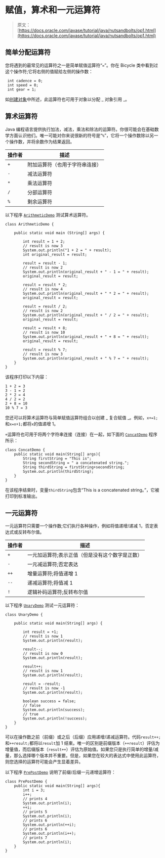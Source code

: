# 赋值，算术和一元运算符

> 原文： [https://docs.oracle.com/javase/tutorial/java/nutsandbolts/op1.html](https://docs.oracle.com/javase/tutorial/java/nutsandbolts/op1.html)

## 简单分配运算符

您将遇到的最常见的运算符之一是简单赋值运算符“`=`”。你在 Bicycle 类中看到过这个操作符;它将右侧的值赋给左侧的操作数：

```
 int cadence = 0;
 int speed = 0;
 int gear = 1;

```

如[创建对象](../javaOO/objectcreation.html)中所述，此运算符也可用于对象以分配 _ 对象引用 _。

## 算术运算符

Java 编程语言提供执行加法，减法，乘法和除法的运算符。你很可能会在基础数学方面认识他们。唯一可能对你来说很新的符号是“`%`”，它将一个操作数除以另一个操作数，并将余数作为结果返回。

| 操作者 | 描述 |
| --- | --- |
| `+` | 附加运算符（也用于字符串连接） |
| `-` | 减法运算符 |
| `*` | 乘法运算符 |
| `/` | 分部运算符 |
| `%` | 剩余运算符 |

以下程序 [`ArithmeticDemo`](examples/ArithmeticDemo.java) 测试算术运算符。

```
class ArithmeticDemo {

    public static void main (String[] args) {

        int result = 1 + 2;
        // result is now 3
        System.out.println("1 + 2 = " + result);
        int original_result = result;

        result = result - 1;
        // result is now 2
        System.out.println(original_result + " - 1 = " + result);
        original_result = result;

        result = result * 2;
        // result is now 4
        System.out.println(original_result + " * 2 = " + result);
        original_result = result;

        result = result / 2;
        // result is now 2
        System.out.println(original_result + " / 2 = " + result);
        original_result = result;

        result = result + 8;
        // result is now 10
        System.out.println(original_result + " + 8 = " + result);
        original_result = result;

        result = result % 7;
        // result is now 3
        System.out.println(original_result + " % 7 = " + result);
    }
}

```

该程序打印以下内容：

```
1 + 2 = 3
3 - 1 = 2
2 * 2 = 4
4 / 2 = 2
2 + 8 = 10
10 % 7 = 3

```

您还可以将算术运算符与简单赋值运算符组合以创建 _ 复合赋值 _。例如，`x+=1;`和`x=x+1;`都将`x`的值递增 1。

`+`运算符也可用于将两个字符串连接（连接）在一起，如下面的 [`ConcatDemo`](examples/ConcatDemo.java) 程序所示：

```
class ConcatDemo {
    public static void main(String[] args){
        String firstString = "This is";
        String secondString = " a concatenated string.";
        String thirdString = firstString+secondString;
        System.out.println(thirdString);
    }
}

```

在该程序结束时，变量`thirdString`包含“This is a concatenated string。”，它被打印到标准输出。

## 一元运算符

一元运算符只需要一个操作数;它们执行各种操作，例如将值递增/递减 1，否定表达式或反转布尔值。

| 操作者 | 描述 |
| --- | --- |
| `+` | 一元加运算符;表示正值（但是没有这个数字是正数） |
| `-` | 一元减运算符;否定表达 |
| `++` | 增量运算符;将值递增 1 |
| `--` | 递减运算符;将值减 1 |
| `!` | 逻辑补码运算符;反转布尔值 |

以下程序 [`UnaryDemo`](examples/UnaryDemo.java) 测试一元运算符：

```
class UnaryDemo {

    public static void main(String[] args) {

        int result = +1;
        // result is now 1
        System.out.println(result);

        result--;
        // result is now 0
        System.out.println(result);

        result++;
        // result is now 1
        System.out.println(result);

        result = -result;
        // result is now -1
        System.out.println(result);

        boolean success = false;
        // false
        System.out.println(success);
        // true
        System.out.println(!success);
    }
}

```

可以在操作数之前（前缀）或之后（后缀）应用递增/递减运算符。代码`result++;`和`++result;`都将以`result`加 1 结束。唯一的区别是前缀版本（`++result`）评估为增量值，而后缀版本（`result++`）评估为原始值。如果您只是执行简单的增量/减量，那么选择哪个版本并不重要。但是，如果您在较大的表达式中使用此运算符，则您选择的运算符可能会产生显着差异。

以下程序 [`PrePostDemo`](examples/PrePostDemo.java) 说明了前缀/后缀一元递增运算符：

```
class PrePostDemo {
    public static void main(String[] args){
        int i = 3;
        i++;
        // prints 4
        System.out.println(i);
        ++i;			   
        // prints 5
        System.out.println(i);
        // prints 6
        System.out.println(++i);
        // prints 6
        System.out.println(i++);
        // prints 7
        System.out.println(i);
    }
}

```